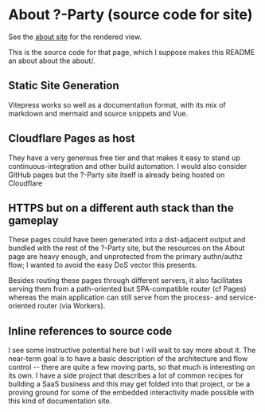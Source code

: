 # About ?-Party (source code for site)

See the [about site](https://q-party.kevindamm.com/about) for the rendered view.

This is the source code for that page, which I suppose makes this README
an about about the about/.

## Static Site Generation

Vitepress works so well as a documentation format, with its mix of markdown
and mermaid and source snippets and Vue.

## Cloudflare Pages as host

They have a very generous free tier and that makes it easy to stand up
continuous-integration and other build automation.  I would also consider
GitHub pages but the ?-Party site itself is already being hosted on Cloudflare

## HTTPS but on a different auth stack than the gameplay

These pages could have been generated into a dist-adjacent output and bundled
with the rest of the ?-Party site, but the resources on the About page are heavy
enough, and unprotected from the primary authn/authz flow;
I wanted to avoid the easy DoS vector this presents.

Besides routing these pages through different servers, it also facilitates
serving them from a path-oriented but SPA-compatible router (cf Pages) whereas
the main application can still serve from the process- and service-oriented
router (via Workers).

## Inline references to source code

I see some instructive potential here but I will wait to say more about it.
The near-term goal is to have a basic description of the architecture and flow
control -- there are quite a few moving parts,
so that much is interesting on its own.  I have a side project that describes a
lot of common recipes for building a SaaS business and this may get folded into
that project, or be a proving ground for some of the embedded interactivity made
possible with this kind of documentation site.
